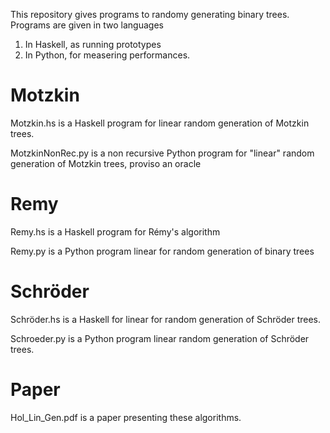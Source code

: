 This repository gives programs to randomy generating binary trees.
Programs are given in two languages
  1. In Haskell, as running prototypes
  2. In Python, for measering performances.
# Motzkin
Motzkin.hs is a Haskell program for linear random generation of Motzkin trees.

MotzkinNonRec.py is a non recursive Python program for "linear" random generation of Motzkin trees, proviso an oracle

# Remy
Remy.hs is a Haskell program for Rémy's  algorithm

Remy.py is a Python program  linear for random generation of binary trees

# Schröder
Schröder.hs is a Haskell for linear for random generation of Schröder trees.

Schroeder.py is a Python program  linear random generation of Schröder trees.


# Paper
Hol_Lin_Gen.pdf is a paper presenting these algorithms.

